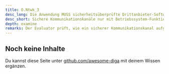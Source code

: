 ```yaml
---
title: O.Ntwk_3
desc_long: Die Anwendung MUSS sicherheitsüberprüfte Drittanbieter-Software verwenden, um sichere Kommunikationskanäle aufzubauen. Dies schließt die im Betriebssystem mitgelieferte Bibliothek mit ein.
desc_short: Sichere Kommunikationskanäle nur mit Betriebssystem-Funktionen oder sicherheitsüberprüfter Drittsoftware.
depth: examine
remarks: Der Evaluator prüft, wie ein sicherer Kommunikationskanal aufgebaut wird. Wenn keine Betriebssystem-Funktionen verwendet werden, validiert der Evaluator, dass die Drittanbieter-Software, welche zum Verbindungsabbau verwendet wird, den in Kapitel 3.1.4 beschriebenen Anforderungen genügt. Eigene Implementierungen zum Aufbau sicherer Kommunikationskanäle sind nicht zulässig. Gemäß A.OperatingSystem werden die Funktionen zum Aufbau von sicheren Kommunikationskanäle im Betriebssystem als sicher angenommen. Sicherheitsüberprüft bedeutet, dass alle sicherheitsrelevanten Bereiche der Software durch eine weitere Partei auf ihre Sicherheitseigenschaften hinuntersucht worden sind.
---
```


## Noch keine Inhalte

Du kannst diese Seite unter [github.com/awesome-diga](https://github.com/awesome-diga/tr-faq) mit deinem Wissen ergänzen.
